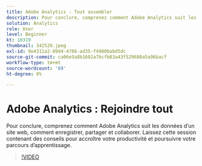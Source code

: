 ```yaml
---
title: Adobe Analytics - Tout assembler
description: Pour conclure, comprenez comment Adobe Analytics suit les données d’un site web, comment enregistrer, partager et collaborer. Laissez cette session contenant des conseils pour augmenter votre productivité.
solution: Analytics
role: User
level: Beginner
kt: 10319
thumbnail: 342529.jpeg
exl-id: 9e4311a2-09d4-4786-ad35-f4980babd5dc
source-git-commit: ca06e5a8b1602a7bcfb83a43f529680a5a96bacf
workflow-type: tm+mt
source-wordcount: '69'
ht-degree: 0%

---
```


# Adobe Analytics : Rejoindre tout

Pour conclure, comprenez comment Adobe Analytics suit les données d’un site web, comment enregistrer, partager et collaborer. Laissez cette session contenant des conseils pour accroître votre productivité et poursuivre votre parcours d’apprentissage.

>[!VIDEO](https://video.tv.adobe.com/v/342529/?quality=12&learn=on)
